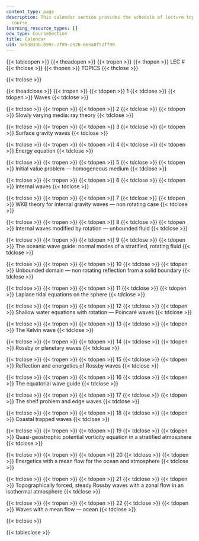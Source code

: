 ```yaml
---
content_type: page
description: This calendar section provides the schedule of lecture topics for the
  course.
learning_resource_types: []
ocw_type: CourseSection
title: Calendar
uid: 3e53833b-b99c-2f89-c52b-665a0f52ff99
---
```


{{< tableopen >}}
{{< theadopen >}}
{{< tropen >}}
{{< thopen >}}
LEC #
{{< thclose >}}
{{< thopen >}}
TOPICS
{{< thclose >}}

{{< trclose >}}

{{< theadclose >}}
{{< tropen >}}
{{< tdopen >}}
1
{{< tdclose >}}
{{< tdopen >}}
Waves
{{< tdclose >}}

{{< trclose >}}
{{< tropen >}}
{{< tdopen >}}
2
{{< tdclose >}}
{{< tdopen >}}
Slowly varying media: ray theory
{{< tdclose >}}

{{< trclose >}}
{{< tropen >}}
{{< tdopen >}}
3
{{< tdclose >}}
{{< tdopen >}}
Surface gravity waves
{{< tdclose >}}

{{< trclose >}}
{{< tropen >}}
{{< tdopen >}}
4
{{< tdclose >}}
{{< tdopen >}}
Energy equation
{{< tdclose >}}

{{< trclose >}}
{{< tropen >}}
{{< tdopen >}}
5
{{< tdclose >}}
{{< tdopen >}}
Initial value problem — homogeneous medium
{{< tdclose >}}

{{< trclose >}}
{{< tropen >}}
{{< tdopen >}}
6
{{< tdclose >}}
{{< tdopen >}}
Internal waves
{{< tdclose >}}

{{< trclose >}}
{{< tropen >}}
{{< tdopen >}}
7
{{< tdclose >}}
{{< tdopen >}}
WKB theory for internal gravity waves — non rotating case
{{< tdclose >}}

{{< trclose >}}
{{< tropen >}}
{{< tdopen >}}
8
{{< tdclose >}}
{{< tdopen >}}
Internal waves modified by rotation — unbounded fluid
{{< tdclose >}}

{{< trclose >}}
{{< tropen >}}
{{< tdopen >}}
9
{{< tdclose >}}
{{< tdopen >}}
The oceanic wave guide: normal modes of a stratified, rotating fluid
{{< tdclose >}}

{{< trclose >}}
{{< tropen >}}
{{< tdopen >}}
10
{{< tdclose >}}
{{< tdopen >}}
Unbounded domain — non rotating reflection from a solid boundary
{{< tdclose >}}

{{< trclose >}}
{{< tropen >}}
{{< tdopen >}}
11
{{< tdclose >}}
{{< tdopen >}}
Laplace tidal equations on the sphere
{{< tdclose >}}

{{< trclose >}}
{{< tropen >}}
{{< tdopen >}}
12
{{< tdclose >}}
{{< tdopen >}}
Shallow water equations with rotation — Poincaré waves
{{< tdclose >}}

{{< trclose >}}
{{< tropen >}}
{{< tdopen >}}
13
{{< tdclose >}}
{{< tdopen >}}
The Kelvin wave
{{< tdclose >}}

{{< trclose >}}
{{< tropen >}}
{{< tdopen >}}
14
{{< tdclose >}}
{{< tdopen >}}
Rossby or planetary waves
{{< tdclose >}}

{{< trclose >}}
{{< tropen >}}
{{< tdopen >}}
15
{{< tdclose >}}
{{< tdopen >}}
Reflection and energetics of Rossby waves
{{< tdclose >}}

{{< trclose >}}
{{< tropen >}}
{{< tdopen >}}
16
{{< tdclose >}}
{{< tdopen >}}
The equatorial wave guide
{{< tdclose >}}

{{< trclose >}}
{{< tropen >}}
{{< tdopen >}}
17
{{< tdclose >}}
{{< tdopen >}}
The shelf problem and edge waves
{{< tdclose >}}

{{< trclose >}}
{{< tropen >}}
{{< tdopen >}}
18
{{< tdclose >}}
{{< tdopen >}}
Coastal trapped waves
{{< tdclose >}}

{{< trclose >}}
{{< tropen >}}
{{< tdopen >}}
19
{{< tdclose >}}
{{< tdopen >}}
Quasi-geostrophic potential vorticity equation in a stratified atmosphere
{{< tdclose >}}

{{< trclose >}}
{{< tropen >}}
{{< tdopen >}}
20
{{< tdclose >}}
{{< tdopen >}}
Energetics with a mean flow for the ocean and atmosphere
{{< tdclose >}}

{{< trclose >}}
{{< tropen >}}
{{< tdopen >}}
21
{{< tdclose >}}
{{< tdopen >}}
Topographically forced, steady Rossby waves with a zonal flow in an isothermal atmosphere
{{< tdclose >}}

{{< trclose >}}
{{< tropen >}}
{{< tdopen >}}
22
{{< tdclose >}}
{{< tdopen >}}
Waves with a mean flow — ocean
{{< tdclose >}}

{{< trclose >}}

{{< tableclose >}}